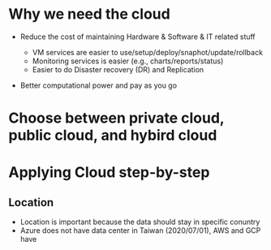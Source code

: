 # Why we need the cloud
* Reduce the cost of maintaining Hardware & Software & IT related stuff
  * VM services are easier to use/setup/deploy/snaphot/update/rollback
  * Monitoring services is easier (e.g., charts/reports/status)
  * Easier to do Disaster recovery (DR) and Replication

* Better computational power and pay as you go

# Choose between private cloud, public cloud, and hybird cloud


# Applying Cloud step-by-step


## Location
* Location is important because the data should stay in specific conuntry
* Azure does not have data center in Taiwan (2020/07/01), AWS and GCP have


